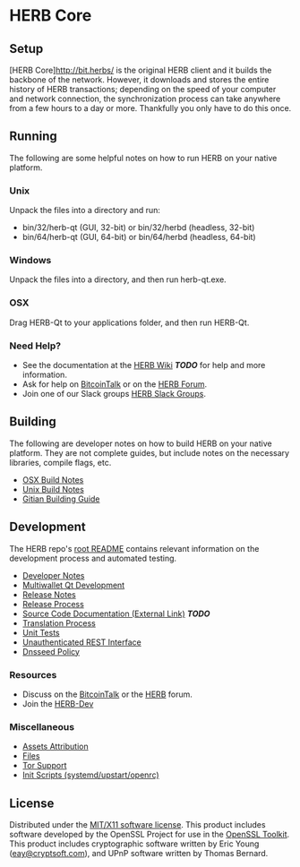HERB Core
=====================

Setup
---------------------
[HERB Core]http://bit.herbs/ is the original HERB client and it builds the backbone of the network. However, it downloads and stores the entire history of HERB transactions; depending on the speed of your computer and network connection, the synchronization process can take anywhere from a few hours to a day or more. Thankfully you only have to do this once.

Running
---------------------
The following are some helpful notes on how to run HERB on your native platform.

### Unix

Unpack the files into a directory and run:

- bin/32/herb-qt (GUI, 32-bit) or bin/32/herbd (headless, 32-bit)
- bin/64/herb-qt (GUI, 64-bit) or bin/64/herbd (headless, 64-bit)

### Windows

Unpack the files into a directory, and then run herb-qt.exe.

### OSX

Drag HERB-Qt to your applications folder, and then run HERB-Qt.

### Need Help?

* See the documentation at the [HERB Wiki](https://en.bitcoin.it/wiki/Main_Page) ***TODO***
for help and more information.
* Ask for help on [BitcoinTalk](https://bitcointalk.org/index.php?topic=1604893.0) or on the [HERB Forum](https://google.forum.com/).
* Join one of our Slack groups [HERB Slack Groups](https://google.slack.com/).

Building
---------------------
The following are developer notes on how to build HERB on your native platform. They are not complete guides, but include notes on the necessary libraries, compile flags, etc.

- [OSX Build Notes](build-osx.md)
- [Unix Build Notes](build-unix.md)
- [Gitian Building Guide](gitian-building.md)

Development
---------------------
The HERB repo's [root README](https://github.com/HERBCRYPTO/HERB/blob/master/README.md) contains relevant information on the development process and automated testing.

- [Developer Notes](developer-notes.md)
- [Multiwallet Qt Development](multiwallet-qt.md)
- [Release Notes](release-notes.md)
- [Release Process](release-process.md)
- [Source Code Documentation (External Link)](https://dev.visucore.com/bitcoin/doxygen/) ***TODO***
- [Translation Process](translation_process.md)
- [Unit Tests](unit-tests.md)
- [Unauthenticated REST Interface](REST-interface.md)
- [Dnsseed Policy](dnsseed-policy.md)

### Resources

* Discuss on the [BitcoinTalk](https://bitcointalk.org/index.php?topic=1604893.0) or the [HERB](https://google.forum.com/) forum.
* Join the [HERB-Dev](https://google.slack.com/) 

### Miscellaneous
- [Assets Attribution](assets-attribution.md)
- [Files](files.md)
- [Tor Support](tor.md)
- [Init Scripts (systemd/upstart/openrc)](init.md)

License
---------------------
Distributed under the [MIT/X11 software license](http://www.opensource.org/licenses/mit-license.php).
This product includes software developed by the OpenSSL Project for use in the [OpenSSL Toolkit](https://www.openssl.org/). This product includes
cryptographic software written by Eric Young ([eay@cryptsoft.com](mailto:eay@cryptsoft.com)), and UPnP software written by Thomas Bernard.
